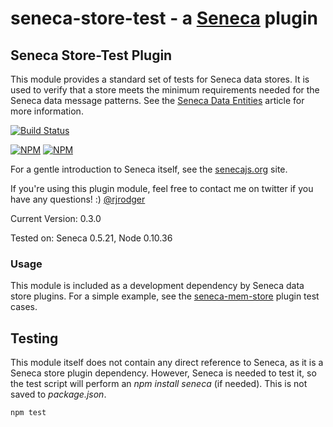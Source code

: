 seneca-store-test - a [Seneca](http://senecajs.org) plugin
======================================================

## Seneca Store-Test Plugin

This module provides a standard set of tests for Seneca data stores. It is used to verify that a store meets the minimum requirements needed for the Seneca data message patterns. See the [Seneca Data Entities](http://senecajs.org/data-entities.html) article for more information.

[![Build Status](https://travis-ci.org/rjrodger/seneca-store-test.png?branch=master)](https://travis-ci.org/rjrodger/seneca-store-test)

[![NPM](https://nodei.co/npm/seneca-store-test.png)](https://nodei.co/npm/seneca-store-test/)
[![NPM](https://nodei.co/npm-dl/seneca-store-test.png)](https://nodei.co/npm-dl/seneca-store-test/)

For a gentle introduction to Seneca itself, see the
[senecajs.org](http://senecajs.org) site.

If you're using this plugin module, feel free to contact me on twitter if you
have any questions! :) [@rjrodger](http://twitter.com/rjrodger)

Current Version: 0.3.0

Tested on: Seneca 0.5.21, Node 0.10.36


### Usage

This module is included as a development dependency by Seneca data store plugins. For a simple example, see the [seneca-mem-store](https://github.com/rjrodger/seneca-mem-store) plugin test cases.


## Testing

This module itself does not contain any direct reference to Seneca, as
it is a Seneca store plugin dependency. However, Seneca is needed to test it, so
the test script will perform an _npm install seneca_ (if needed). This is not
saved to _package.json_.

```sh
npm test
```
